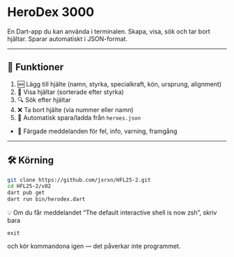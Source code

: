 # HeroDex 3000

En Dart-app du kan använda i terminalen. Skapa, visa, sök och tar bort hjältar. Sparar automatiskt i JSON-format.

---

## 🚀 Funktioner
1. 🆕 Lägg till hjälte (namn, styrka, specialkraft, kön, ursprung, alignment)
2. 📜 Visa hjältar (sorterade efter styrka)
3. 🔍 Sök efter hjältar
4. ❌ Ta bort hjälte (via nummer eller namn)
5. 💾 Automatisk spara/ladda från `heroes.json`
- 🎨 Färgade meddelanden för fel, info, varning, framgång

---

## 🛠️ Körning

```bash
git clone https://github.com/jxrxn/HFL25-2.git
cd HFL25-2/v02
dart pub get
dart run bin/herodex.dart
```

💡 Om du får meddelandet “The default interactive shell is now zsh”, skriv bara 
```
exit
```
och kör kommandona igen — det påverkar inte programmet.
